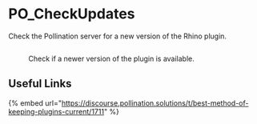 # PO_CheckUpdates

Check the Pollination server for a new version of the Rhino plugin.

<div>
<figure>
  <img src="https://discourse.pollination.solutions/uploads/default/original/2X/1/1f990db726aab9db6da3be58d857e71f0f670882.png" alt="">
  <figcaption>
    <p>Check if a newer version of the plugin is available.</p>
  </figcaption>
</figure>
</div>

## Useful Links

{% embed url="https://discourse.pollination.solutions/t/best-method-of-keeping-plugins-current/1711" %}

